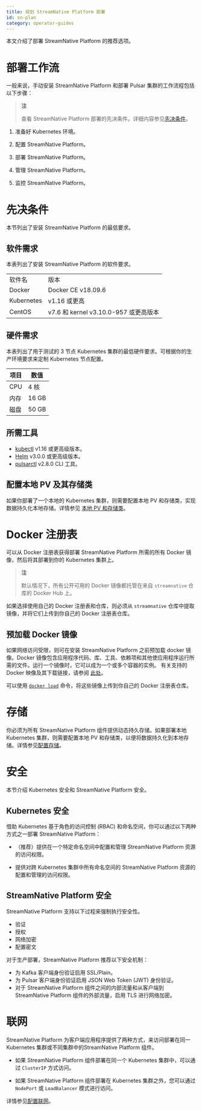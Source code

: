 ```yaml
---
title: 规划 StreamNative Platform 部署
id: sn-plan
category: operator-guides
---
```


本文介绍了部署 StreamNative Platform 的推荐选项。

# 部署工作流

一般来说，手动安装 StreamNative Platform 和部署 Pulsar 集群的工作流程包括以下步骤：

> **注**
>
> 查看 StreamNative Platform 部署的先决条件。详细内容参见[先决条件](#prerequisites)。

1. 准备好 Kubernetes 环境。

2. 配置 StreamNative Platform。

3. 部署 StreamNative Platform。

4. 管理 StreamNative Platform。

5. 监控 StreamNative Platform。

# 先决条件

本节列出了安装 StreamNative Platform 的最低要求。

## 软件需求

本表列出了安装 StreamNative Platform 的软件要求。

<table>
  <tr>
   <td>软件名
   </td>
   <td>版本
   </td>
  </tr>
  <tr>
   <td>Docker
   </td>
   <td>Docker CE v18.09.6
   </td>
  </tr>
  <tr>
   <td>Kubernetes
   </td>
   <td>v1.16 或更高
   </td>
  </tr>
  <tr>
   <td>CentOS
   </td>
   <td>v7.6 和 kernel v3.10.0-957 或更高版本
   </td>
  </tr>
</table>


## 硬件需求 

本表列出了用于测试的 3 节点 Kubernetes 集群的最低硬件要求。可根据你的生产环境要求来定制 Kubernetes 节点配置。 

| 项目 | 数值 |
| --- | --- |
| CPU | 4 核 |
| 内存 | 16 GB|
| 磁盘 | 50 GB |

## 所需工具

* [kubectl](https://kubernetes.io/docs/tasks/tools/#kubectl) v1.16 或更高级版本。
* [Helm](https://helm.sh/docs/intro/install/) v3.0.0 或更高级版本。
* [pulsarctl](https://github.com/streamnative/pulsarctl#install) v2.8.0 CLI 工具。

## 配置本地 PV 及其存储类

如果你部署了一个本地的 Kubernetes 集群，则需要配置本地 PV 和存储类，实现数据持久化本地存储。详情参见 [本地 PV 和存储类](/operator-guides/configure/storage.md#local-pvs-and-storage-classes)。

# Docker 注册表

可以从 Docker 注册表获得部署 StreamNative Platform 所需的所有 Docker 镜像，然后将其部署到你的 Kubernetes 集群上。

> **注**
>
> 默认情况下，所有公开可用的 Docker 镜像都托管在来自 `streamnative` 仓库的 Docker Hub 上。

如果选择使用自己的 Docker 注册表和仓库，则必须从 `streamnative` 仓库中提取镜像，并将它们上传到你自己的 Docker 注册表仓库。

## 预加载 Docker 镜像

如果网络访问受限，则可在安装 StreamNative Platform 之前预加载 docker 镜像。Docker 镜像包含应用程序代码、库、工具、依赖项和其他使应用程序运行所需的文件。运行一个镜像时，它可以成为一个或多个容器的实例。 有关支持的 Docker 映像及其下载链接，请参阅 [此处](/operator-guides/operator-reference/sn-version-matrix.md)。

可以使用 [`docker load`](https://docs.docker.com/engine/reference/commandline/load/) 命令，将这些镜像上传到你自己的 Docker 注册表仓库。

# 存储

你必须为所有 StreamNative Platform 组件提供动态持久存储。如果部署本地 Kubernetes 集群，则需要配置本地 PV 和存储类，以便将数据持久化到本地存储。详情参见[配置存储](/operator-guides/configure/storage.md)。

# 安全

本节介绍 Kubernetes 安全和 StreamNative Platform 安全。

## Kubernetes 安全

借助 Kubernetes 基于角色的访问控制 (RBAC) 和命名空间，你可以通过以下两种方式之一部署 StreamNative Platform：

- （推荐）提供在一个特定命名空间中配置和管理 StreamNative Platform 资源的访问权限。

- 提供对跨 Kubernetes 集群中所有命名空间的 StreamNative Platform 资源的配置和管理的访问权限。

## StreamNative Platform 安全

StreamNative Platform 支持以下过程来强制执行安全性。 

- 验证
- 授权
- 网络加密
- 配置密文

对于生产部署，StreamNative Platform 推荐以下安全机制：

- 为 Kafka 客户端身份验证启用 SSL/Plain。
- 为 Pulsar 客户端身份验证启用 JSON Web Token (JWT) 身份验证。
- 对于 StreamNative Platform 组件之间的内部流量和从客户端到 StreamNative Platform 组件的外部流量，启用 TLS 进行网络加密。

# 联网

StreamNative Platform 为客户端应用程序提供了两种方式，来访问部署在同一 Kubernetes 集群或不同集群中的StreamNative Platform 组件。

- 如果 StreamNative Platform 组件部署在同一个 Kubernetes 集群中，可以通过 `ClusterIP` 方式访问。

- 如果 StreamNative Platform 组件部署在 Kubernetes 集群之外，您可以通过 `NodePort` 或 `LoadBalancer` 模式进行访问。

详情参见[配置联网](/operator-guides/configure/networking.md)。